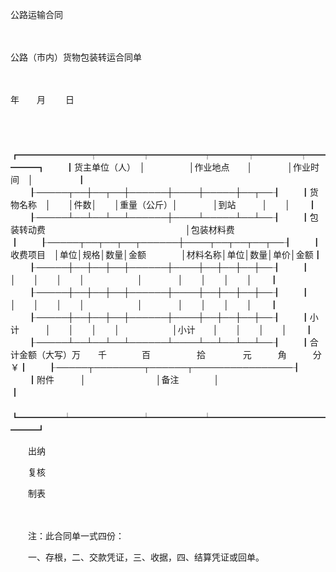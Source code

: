 



公路运输合同



 

　　


 公路（市内）货物包装转运合同单



　　


 年　　月　　 日



　　


　　┏━━━━━━━━┯━━━━━┯━━━━━━┯━━━━┯━━━━━┯━━━━━┓
　　┃货主单位（人）　│　　　　　│作业地点　　│　　　　│作业时间　│　　　　　┃
　　┠─────┬──┼──┬──┼──────┼────┼─────┼──┬──┨
　　┃货物名称　│　　│件数│　　│重量（公斤）│　　　　│到站　　　│　　│　　┃
　　┠─────┴──┴──┴──┴──────┼────┴─────┴──┴──┨
　　┃包装转动费　　　　　　　　　　　　　　　　│包装材料费　　　　　　　　　　　┃
　　┠─────┬──┬──┬──┬──────┼────┬──┬──┬──┬──┨
　　┃收费项目　│单位│规格│数量│金额　　　　│材料名称│单位│数量│单价│金额┃
　　┠─────┼──┼──┼──┼──────┼────┼──┼──┼──┼──┨
　　┃　　　　　│　　│　　│　　│　　　　　　│　　　　│　　│　　│　　│　　┃
　　┠─────┼──┼──┼──┼──────┼────┼──┼──┼──┼──┨
　　┃　　　　　│　　│　　│　　│　　　　　　│　　　　│　　│　　│　　│　　┃
　　┠─────┼──┼──┼──┼──────┼────┼──┼──┼──┼──┨
　　┃小计　　　│　　│　　│　　│　　　　　　│小计　　│　　│　　│　　│　　┃
　　┠─────┴──┴──┴──┴──────┴────┴──┴──┴──┴──┨
　　┃合计金额（大写）万　　千　　　　百　　　　　 拾　　　　 元　　　角　　　分￥┃
　　┠─────┬────────┬──────┬────────────────┨
　　┃附件　　　│　　　　　　　　│备注　　　　│　　　　　　　　　　　　　　　　┃
　　┗━━━━━┷━━━━━━━━┷━━━━━━┷━━━━━━━━━━━━━━━━┛
　　


　　出纳　　　　　 

　　复核　　　　　　　　

　　制表　　

　　

　　注：此合同单一式四份：

　　一、存根，二、交款凭证，三、收据，四、结算凭证或回单。

　　